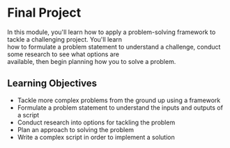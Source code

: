 # Final Project

In this module, you'll learn how to apply a problem-solving framework to tackle a challenging project. You'll learn\
how to formulate a problem statement to understand a challenge, conduct some research to see what options are\
available, then begin planning how you to solve a problem.

## Learning Objectives

- Tackle more complex problems from the ground up using a framework
- Formulate a problem statement to understand the inputs and outputs of a script
- Conduct research into options for tackling the problem
- Plan an approach to solving the problem
- Write a complex script in order to implement a solution